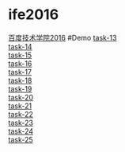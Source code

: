 # ife2016
[百度技术学院2016](http://ife.baidu.com/task/all)
#Demo
[task-13](http://liuyexin.com/ife2016/task-13/task-13.html)<br>
[task-14](http://liuyexin.com/ife2016/task-14/task-14.html)<br>
[task-15](http://liuyexin.com/ife2016/task-15/task-15.html)<br>
[task-16](http://liuyexin.com/ife2016/task-16/task-16.html)<br>
[task-17](http://liuyexin.com/ife2016/task-17/task-17.html)<br>
[task-18](http://liuyexin.com/ife2016/task-18/task-18.html)<br>
[task-19](http://liuyexin.com/ife2016/task-19/task-19.html)<br>
[task-20](http://liuyexin.com/ife2016/task-20/task-20.html)<br>
[task-21](http://liuyexin.com/ife2016/task-21/task-21.html)<br>
[task-22](http://liuyexin.com/ife2016/task-22/task-22.html)<br>
[task-23](http://liuyexin.com/ife2016/task-23/task-23.html)<br>
[task-24](http://liuyexin.com/ife2016/task-24/task-24.html)<br>
[task-25](http://liuyexin.com/ife2016/task-25/task-25.html)<br>
